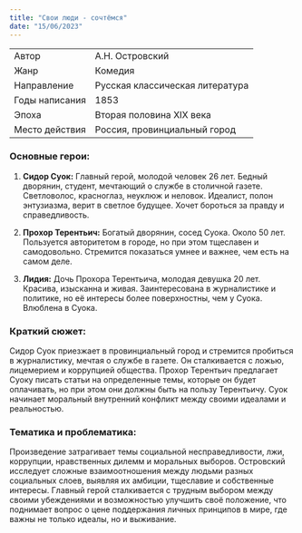 ```yaml
---
title: "Свои люди - сочтёмся"
date: "15/06/2023"
---
```


|                |                                 |
| -------------- | ------------------------------- |
| Автор          | А.Н. Островский                 |
| Жанр           | Комедия                         |
| Направление    | Русская классическая литература |
| Годы написания | 1853                            |
| Эпоха          | Вторая половина XIX века        |
| Место действия | Россия, провинциальный город    |

### Основные герои:

1. **Сидор Суок:** Главный герой, молодой человек 26 лет. Бедный дворянин, студент, мечтающий о службе в столичной газете. Светловолос, красноглаз, неуклюж и неловок. Идеалист, полон энтузиазма, верит в светлое будущее. Хочет бороться за правду и справедливость.

2. **Прохор Терентьич:** Богатый дворянин, сосед Суока. Около 50 лет. Пользуется авторитетом в городе, но при этом тщеславен и самодовольно. Стремится показаться умнее и важнее, чем есть на самом деле.

3. **Лидия:** Дочь Прохора Терентьича, молодая девушка 20 лет. Красива, изысканна и живая. Заинтересована в журналистике и политике, но её интересы более поверхностны, чем у Суока. Влюблена в Суока.

### Краткий сюжет:

Сидор Суок приезжает в провинциальный город и стремится пробиться в журналистику, мечтая о службе в газете. Он сталкивается с ложью, лицемерием и коррупцией общества. Прохор Терентьич предлагает Суоку писать статьи на определенные темы, которые он будет оплачивать, но при этом они должны быть на пользу Терентьичу. Суок начинает моральный внутренний конфликт между своими идеалами и реальностью.

### Тематика и проблематика:

Произведение затрагивает темы социальной несправедливости, лжи, коррупции, нравственных дилемм и моральных выборов. Островский исследует сложные взаимоотношения между людьми разных социальных слоев, выявляя их амбиции, тщеславие и собственные интересы. Главный герой сталкивается с трудным выбором между своими убеждениями и возможностью улучшить своё положение, что поднимает вопрос о цене поддержания личных принципов в мире, где важны не только идеалы, но и выживание.
